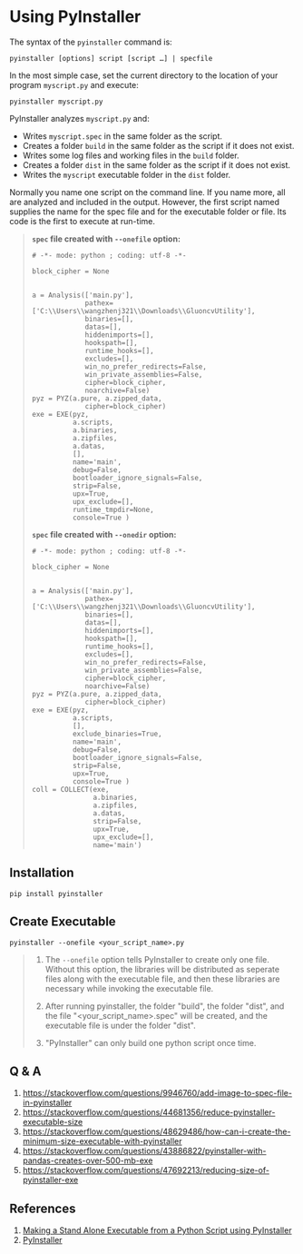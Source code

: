 # Using PyInstaller

The syntax of the `pyinstaller` command is:

```
pyinstaller [options] script [script …] | specfile
```

In the most simple case, set the current directory to the location of your program `myscript.py` and execute:

```
pyinstaller myscript.py
```

PyInstaller analyzes `myscript.py` and:

- Writes `myscript.spec` in the same folder as the script.
- Creates a folder `build` in the same folder as the script if it does not exist.
- Writes some log files and working files in the `build` folder.
- Creates a folder `dist` in the same folder as the script if it does not exist.
- Writes the `myscript` executable folder in the `dist` folder.

Normally you name one script on the command line. If you name more, all are analyzed and included in the output. However, the first script named supplies the name for the spec file and for the executable folder or file. Its code is the first to execute at run-time.

> **`spec` file created with `--onefile` option:**
> 
> ```
> # -*- mode: python ; coding: utf-8 -*-
> 
> block_cipher = None
> 
> 
> a = Analysis(['main.py'],
>              pathex=['C:\\Users\\wangzhenj321\\Downloads\\GluoncvUtility'],
>              binaries=[],
>              datas=[],
>              hiddenimports=[],
>              hookspath=[],
>              runtime_hooks=[],
>              excludes=[],
>              win_no_prefer_redirects=False,
>              win_private_assemblies=False,
>              cipher=block_cipher,
>              noarchive=False)
> pyz = PYZ(a.pure, a.zipped_data,
>              cipher=block_cipher)
> exe = EXE(pyz,
>           a.scripts,
>           a.binaries,
>           a.zipfiles,
>           a.datas,
>           [],
>           name='main',
>           debug=False,
>           bootloader_ignore_signals=False,
>           strip=False,
>           upx=True,
>           upx_exclude=[],
>           runtime_tmpdir=None,
>           console=True )
> ```
> 
> **`spec` file created with `--onedir` option:**
> 
> ```
> # -*- mode: python ; coding: utf-8 -*-
> 
> block_cipher = None
> 
> 
> a = Analysis(['main.py'],
>              pathex=['C:\\Users\\wangzhenj321\\Downloads\\GluoncvUtility'],
>              binaries=[],
>              datas=[],
>              hiddenimports=[],
>              hookspath=[],
>              runtime_hooks=[],
>              excludes=[],
>              win_no_prefer_redirects=False,
>              win_private_assemblies=False,
>              cipher=block_cipher,
>              noarchive=False)
> pyz = PYZ(a.pure, a.zipped_data,
>              cipher=block_cipher)
> exe = EXE(pyz,
>           a.scripts,
>           [],
>           exclude_binaries=True,
>           name='main',
>           debug=False,
>           bootloader_ignore_signals=False,
>           strip=False,
>           upx=True,
>           console=True )
> coll = COLLECT(exe,
>                a.binaries,
>                a.zipfiles,
>                a.datas,
>                strip=False,
>                upx=True,
>                upx_exclude=[],
>                name='main')
> ```

## Installation

```
pip install pyinstaller
```

## Create Executable

```
pyinstaller --onefile <your_script_name>.py
```

> 1. The `--onefile` option tells PyInstaller to create only one file. Without this option, the libraries will be distributed as seperate files along with the executable file, and then these libraries are necessary while invoking the executable file.
> 
> 2. After running pyinstaller, the folder "build", the folder "dist", and the file "<your_script_name>.spec" will be created, and the executable file is under the folder "dist". 
> 
> 3. "PyInstaller" can only build one python script once time.

## Q & A

1. https://stackoverflow.com/questions/9946760/add-image-to-spec-file-in-pyinstaller
2. https://stackoverflow.com/questions/44681356/reduce-pyinstaller-executable-size
3. https://stackoverflow.com/questions/48629486/how-can-i-create-the-minimum-size-executable-with-pyinstaller
4. https://stackoverflow.com/questions/43886822/pyinstaller-with-pandas-creates-over-500-mb-exe
5. https://stackoverflow.com/questions/47692213/reducing-size-of-pyinstaller-exe

## References

1. [Making a Stand Alone Executable from a Python Script using PyInstaller](https://medium.com/dreamcatcher-its-blog/making-an-stand-alone-executable-from-a-python-script-using-pyinstaller-d1df9170e263)
2. [PyInstaller](https://www.pyinstaller.org/)
